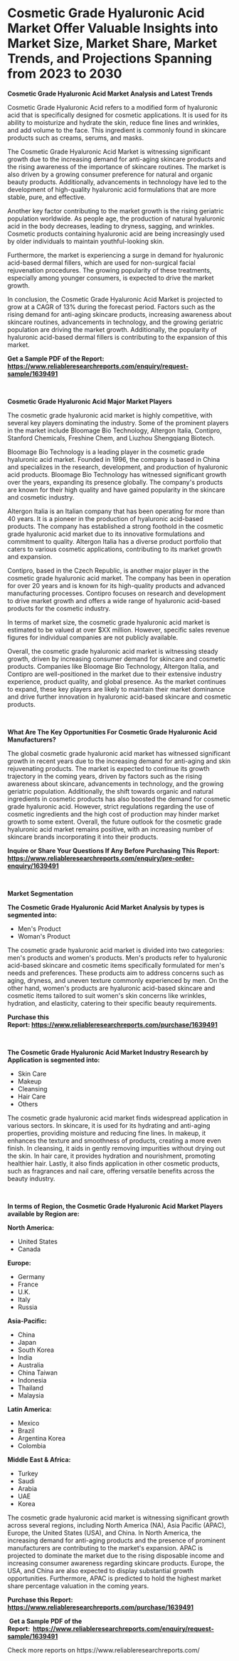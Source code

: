 <p><h1>Cosmetic Grade Hyaluronic Acid Market Offer Valuable Insights into Market Size, Market Share, Market Trends, and Projections Spanning from 2023 to 2030</h1></p><p><strong>Cosmetic Grade Hyaluronic Acid Market Analysis and Latest Trends</strong></p>
<p><p>Cosmetic Grade Hyaluronic Acid refers to a modified form of hyaluronic acid that is specifically designed for cosmetic applications. It is used for its ability to moisturize and hydrate the skin, reduce fine lines and wrinkles, and add volume to the face. This ingredient is commonly found in skincare products such as creams, serums, and masks.</p><p>The Cosmetic Grade Hyaluronic Acid Market is witnessing significant growth due to the increasing demand for anti-aging skincare products and the rising awareness of the importance of skincare routines. The market is also driven by a growing consumer preference for natural and organic beauty products. Additionally, advancements in technology have led to the development of high-quality hyaluronic acid formulations that are more stable, pure, and effective.</p><p>Another key factor contributing to the market growth is the rising geriatric population worldwide. As people age, the production of natural hyaluronic acid in the body decreases, leading to dryness, sagging, and wrinkles. Cosmetic products containing hyaluronic acid are being increasingly used by older individuals to maintain youthful-looking skin.</p><p>Furthermore, the market is experiencing a surge in demand for hyaluronic acid-based dermal fillers, which are used for non-surgical facial rejuvenation procedures. The growing popularity of these treatments, especially among younger consumers, is expected to drive the market growth.</p><p>In conclusion, the Cosmetic Grade Hyaluronic Acid Market is projected to grow at a CAGR of 13% during the forecast period. Factors such as the rising demand for anti-aging skincare products, increasing awareness about skincare routines, advancements in technology, and the growing geriatric population are driving the market growth. Additionally, the popularity of hyaluronic acid-based dermal fillers is contributing to the expansion of this market.</p></p>
<p><strong>Get a Sample PDF of the Report:&nbsp; <a href="https://www.reliableresearchreports.com/enquiry/request-sample/1639491">https://www.reliableresearchreports.com/enquiry/request-sample/1639491</a></strong></p>
<p>&nbsp;</p>
<p><strong>Cosmetic Grade Hyaluronic Acid Major Market Players</strong></p>
<p><p>The cosmetic grade hyaluronic acid market is highly competitive, with several key players dominating the industry. Some of the prominent players in the market include Bloomage Bio Technology, Altergon Italia, Contipro, Stanford Chemicals, Freshine Chem, and Liuzhou Shengqiang Biotech.</p><p>Bloomage Bio Technology is a leading player in the cosmetic grade hyaluronic acid market. Founded in 1996, the company is based in China and specializes in the research, development, and production of hyaluronic acid products. Bloomage Bio Technology has witnessed significant growth over the years, expanding its presence globally. The company's products are known for their high quality and have gained popularity in the skincare and cosmetic industry.</p><p>Altergon Italia is an Italian company that has been operating for more than 40 years. It is a pioneer in the production of hyaluronic acid-based products. The company has established a strong foothold in the cosmetic grade hyaluronic acid market due to its innovative formulations and commitment to quality. Altergon Italia has a diverse product portfolio that caters to various cosmetic applications, contributing to its market growth and expansion.</p><p>Contipro, based in the Czech Republic, is another major player in the cosmetic grade hyaluronic acid market. The company has been in operation for over 20 years and is known for its high-quality products and advanced manufacturing processes. Contipro focuses on research and development to drive market growth and offers a wide range of hyaluronic acid-based products for the cosmetic industry.</p><p>In terms of market size, the cosmetic grade hyaluronic acid market is estimated to be valued at over $XX million. However, specific sales revenue figures for individual companies are not publicly available.</p><p>Overall, the cosmetic grade hyaluronic acid market is witnessing steady growth, driven by increasing consumer demand for skincare and cosmetic products. Companies like Bloomage Bio Technology, Altergon Italia, and Contipro are well-positioned in the market due to their extensive industry experience, product quality, and global presence. As the market continues to expand, these key players are likely to maintain their market dominance and drive further innovation in hyaluronic acid-based skincare and cosmetic products.</p></p>
<p>&nbsp;</p>
<p><strong>What Are The Key Opportunities For Cosmetic Grade Hyaluronic Acid Manufacturers?</strong></p>
<p><p>The global cosmetic grade hyaluronic acid market has witnessed significant growth in recent years due to the increasing demand for anti-aging and skin rejuvenating products. The market is expected to continue its growth trajectory in the coming years, driven by factors such as the rising awareness about skincare, advancements in technology, and the growing geriatric population. Additionally, the shift towards organic and natural ingredients in cosmetic products has also boosted the demand for cosmetic grade hyaluronic acid. However, strict regulations regarding the use of cosmetic ingredients and the high cost of production may hinder market growth to some extent. Overall, the future outlook for the cosmetic grade hyaluronic acid market remains positive, with an increasing number of skincare brands incorporating it into their products.</p></p>
<p><strong>Inquire or Share Your Questions If Any Before Purchasing This Report: <a href="https://www.reliableresearchreports.com/enquiry/pre-order-enquiry/1639491">https://www.reliableresearchreports.com/enquiry/pre-order-enquiry/1639491</a></strong></p>
<p>&nbsp;</p>
<p><strong>Market Segmentation</strong></p>
<p><strong>The Cosmetic Grade Hyaluronic Acid Market Analysis by types is segmented into:</strong></p>
<p><ul><li>Men's Product</li><li>Woman's Product</li></ul></p>
<p><p>The cosmetic grade hyaluronic acid market is divided into two categories: men's products and women's products. Men's products refer to hyaluronic acid-based skincare and cosmetic items specifically formulated for men's needs and preferences. These products aim to address concerns such as aging, dryness, and uneven texture commonly experienced by men. On the other hand, women's products are hyaluronic acid-based skincare and cosmetic items tailored to suit women's skin concerns like wrinkles, hydration, and elasticity, catering to their specific beauty requirements.</p></p>
<p><strong>Purchase this Report:&nbsp;<a href="https://www.reliableresearchreports.com/purchase/1639491">https://www.reliableresearchreports.com/purchase/1639491</a></strong></p>
<p>&nbsp;</p>
<p><strong>The Cosmetic Grade Hyaluronic Acid Market Industry Research by Application is segmented into:</strong></p>
<p><ul><li>Skin Care</li><li>Makeup</li><li>Cleansing</li><li>Hair Care</li><li>Others</li></ul></p>
<p><p>The cosmetic grade hyaluronic acid market finds widespread application in various sectors. In skincare, it is used for its hydrating and anti-aging properties, providing moisture and reducing fine lines. In makeup, it enhances the texture and smoothness of products, creating a more even finish. In cleansing, it aids in gently removing impurities without drying out the skin. In hair care, it provides hydration and nourishment, promoting healthier hair. Lastly, it also finds application in other cosmetic products, such as fragrances and nail care, offering versatile benefits across the beauty industry.</p></p>
<p>&nbsp;</p>
<p><strong>In terms of Region, the Cosmetic Grade Hyaluronic Acid Market Players available by Region are:</strong></p>
<p>
    <p> <strong> North America: </strong>
        <ul>
            <li>United States</li>
            <li>Canada</li>
        </ul>
        </p> 
    <p> <strong> Europe: </strong>
        <ul>
            <li>Germany</li>
            <li>France</li>
            <li>U.K.</li>
            <li>Italy</li>
            <li>Russia</li>
        </ul>
        </p> 
    <p> <strong> Asia-Pacific: </strong>
        <ul>
            <li>China</li>
            <li>Japan</li>
            <li>South Korea</li>
            <li>India</li>
            <li>Australia</li>
            <li>China Taiwan</li>
            <li>Indonesia</li>
            <li>Thailand</li>
            <li>Malaysia</li>
        </ul>
        </p> 
    <p> <strong> Latin America: </strong>
        <ul>
            <li>Mexico</li>
            <li>Brazil</li>
            <li>Argentina Korea</li>
            <li>Colombia</li>
        </ul>
        </p> 
    <p> <strong> Middle East & Africa: </strong>
        <ul>
            <li>Turkey</li>
            <li>Saudi</li>
            <li>Arabia</li>
            <li>UAE</li>
            <li>Korea</li>
        </ul>
    </p>
    </p>
<p><p>The cosmetic grade hyaluronic acid market is witnessing significant growth across several regions, including North America (NA), Asia Pacific (APAC), Europe, the United States (USA), and China. In North America, the increasing demand for anti-aging products and the presence of prominent manufacturers are contributing to the market's expansion. APAC is projected to dominate the market due to the rising disposable income and increasing consumer awareness regarding skincare products. Europe, the USA, and China are also expected to display substantial growth opportunities. Furthermore, APAC is predicted to hold the highest market share percentage valuation in the coming years.</p></p>
<p><strong>Purchase this Report: <a href="https://www.reliableresearchreports.com/purchase/1639491">https://www.reliableresearchreports.com/purchase/1639491</a></strong></p>
<p>&nbsp;<strong>Get a Sample PDF of the Report:&nbsp;&nbsp;<a href="https://www.reliableresearchreports.com/enquiry/request-sample/1639491">https://www.reliableresearchreports.com/enquiry/request-sample/1639491</a></strong></p>
<p><strong></strong></p>
<p>Check more reports on https://www.reliableresearchreports.com/</p>